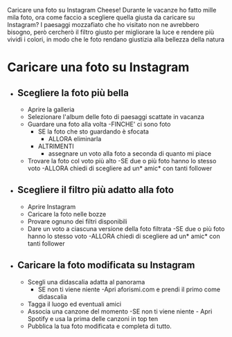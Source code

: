 Caricare una foto su Instagram
Cheese!
Durante le vacanze ho fatto mille mila foto, ora come faccio a scegliere quella giusta da caricare su Instagram? I paesaggi mozzafiato che ho visitato non ne avrebbero bisogno, però cercherò il filtro giusto per migliorare la luce e rendere più vividi i colori, in modo che le foto rendano giustizia alla bellezza della natura

# Caricare una foto su Instagram

- ## Scegliere la foto più bella 
    - Aprire la galleria
    - Selezionare l'album delle foto di paesaggi scattate in vacanza
    - Guardare una foto alla volta
        -FINCHE' ci sono foto
        - SE la foto che sto guardando è sfocata
            - ALLORA eliminarla
        - ALTRIMENTI
            - assegnare un voto alla foto a seconda di quanto mi piace
    - Trovare la foto col voto più alto
        -SE due o più foto hanno lo stesso voto 
            -ALLORA chiedi di scegliere ad un* amic* con tanti follower 
- ## Scegliere il filtro più adatto alla foto 
    - Aprire Instagram 
    - Caricare la foto nelle bozze
    - Provare ognuno dei filtri disponibili
    - Dare un voto a ciascuna versione della foto filtrata 
        -SE due o più foto hanno lo stesso voto 
            -ALLORA chiedi di scegliere ad un* amic* con tanti follower 
- ## Caricare la foto modificata su Instagram
    - Scegli una didascalia adatta al panorama
        - SE non ti viene niente 
            -Apri aforismi.com e prendi il primo come didascalia
    - Tagga il luogo ed eventuali amici
    - Associa una canzone del momento 
        -SE non ti viene niente 
            - Apri Spotify e usa la prima delle canzoni in top ten
    - Pubblica la tua foto modificata e completa di tutto. 

